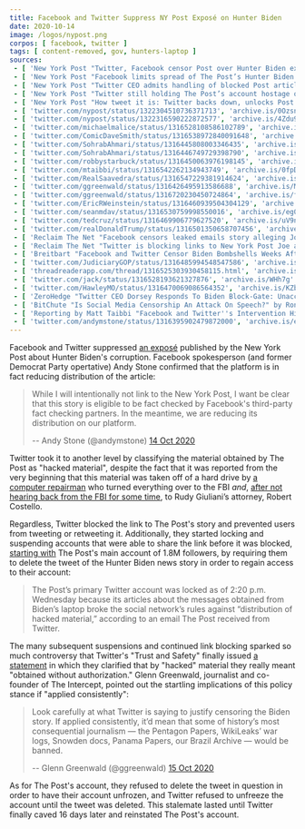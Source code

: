 ```yaml
---
title: Facebook and Twitter Suppress NY Post Exposé on Hunter Biden
date: 2020-10-14
image: /logos/nypost.png
corpos: [ facebook, twitter ]
tags: [ content-removed, gov, hunters-laptop ]
sources:
 - [ 'New York Post "Twitter, Facebook censor Post over Hunter Biden exposé" by Noah Manskar (14 Oct 2020)', 'nypost.com/2020/10/14/facebook-twitter-block-the-post-from-posting/' ]
 - [ 'New York Post "Facebook limits spread of The Post’s Hunter Biden exposé" by Noah Manskar (14 Oct 2020)', 'nypost.com/2020/10/14/facebook-limits-spread-of-the-posts-hunter-biden-expose/' ]
 - [ 'New York Post "Twitter CEO admits handling of blocked Post article was ‘unacceptable’" by Ben Feuerherd (14 Oct 2020)', 'nypost.com/2020/10/14/twitter-ceo-says-handling-of-blocked-post-article-was-unacceptable/' ]
 - [ 'New York Post "Twitter still holding The Post’s account hostage over Hunter Biden links" by Bruce Golding (16 Oct 2020)', 'nypost.com/2020/10/16/twitter-still-holding-the-posts-account-hostage-over-hunter-biden-links/' ]
 - [ 'New York Post "How tweet it is: Twitter backs down, unlocks Post’s account" by Bruce Golding (30 Oct 2020)', 'nypost.com/2020/10/30/twitter-backs-down-agrees-to-unlock-posts-account/' ]
 - [ 'twitter.com/nypost/status/1322304510736371713', 'archive.is/0Ozsn' ]
 - [ 'twitter.com/nypost/status/1322316590222872577', 'archive.is/4Zdu9' ]
 - [ 'twitter.com/michaelmalice/status/1316528108586102789', 'archive.is/ihnT5' ]
 - [ 'twitter.com/ComicDaveSmith/status/1316538972840091648', 'archive.is/L8kTO' ]
 - [ 'twitter.com/SohrabAhmari/status/1316445808003346435', 'archive.is/7yogE' ]
 - [ 'twitter.com/SohrabAhmari/status/1316446749729398790', 'archive.is/91JLG' ]
 - [ 'twitter.com/robbystarbuck/status/1316450063976198145', 'archive.is/D6FO4' ]
 - [ 'twitter.com/mtaibbi/status/1316542262134943749', 'archive.is/0fpDW' ]
 - [ 'twitter.com/RealSaavedra/status/1316547229381914624', 'archive.is/uXA2X' ]
 - [ 'twitter.com/ggreenwald/status/1316426495913586688', 'archive.is/M6hDD' ]
 - [ 'twitter.com/ggreenwald/status/1316720230450724864', 'archive.is/fWjlW' ]
 - [ 'twitter.com/EricRWeinstein/status/1316460939504304129', 'archive.is/Csc7O' ]
 - [ 'twitter.com/seanmdav/status/1316530759998550016', 'archive.is/eg0RR' ]
 - [ 'twitter.com/tedcruz/status/1316469906779627520', 'archive.is/uV9nT' ]
 - [ 'twitter.com/realDonaldTrump/status/1316501350658707456', 'archive.is/wLXs5' ]
 - [ 'Reclaim The Net "Facebook censors leaked emails story alleging Joe Biden corruption" by Tom Parker (14 Oct 2020)', 'reclaimthenet.org/facebook-censors-leaked-emails-story-alleging-joe-biden-corruption/' ]
 - [ 'Reclaim The Net "Twitter is blocking links to New York Post Joe and Hunter Biden exposé and locking accounts that share it" by Tom Parker (14 Oct 2020)', 'reclaimthenet.org/twitter-censors-biden-nypost-story/' ]
 - [ 'Breitbart "Facebook and Twitter Censor Biden Bombshells Weeks After Execs Join His Transition Team" by Lucas Nolan (15 Oct 2020)', 'archive.is/KudKp' ]
 - [ 'twitter.com/JudiciaryGOP/status/1316485994548547586', 'archive.is/iNUVb' ]
 - [ 'threadreaderapp.com/thread/1316525303930458115.html', 'archive.is/44IXA' ]
 - [ 'twitter.com/jack/status/1316528193621327876', 'archive.is/WHh7g' ]
 - [ 'twitter.com/HawleyMO/status/1316470069086564352', 'archive.is/KZb89' ]
 - [ 'ZeroHedge "Twitter CEO Dorsey Responds To Biden Block-Gate: Unacceptable" by Tyler Durden (14 Oct 2020)', 'archive.is/5CiCf' ]
 - [ 'BitChute "Is Social Media Censorship An Attack On Speech?" by Ron Paul Liberty Report (15 Oct 2020)', 'www.bitchute.com/video/75OV7n33oK1j/' ]
 - [ 'Reporting by Matt Taibbi "Facebook and Twitter''s Intervention Highlights Dangerous New Double Standard" (17 Oct 2020)', 'taibbi.substack.com/p/facebook-and-twitters-intervention-650' ]
 - [ 'twitter.com/andymstone/status/1316395902479872000', 'archive.is/eZu88' ]
---
```


Facebook and Twitter suppressed [an
exposé](https://nypost.com/2020/10/14/email-reveals-how-hunter-biden-introduced-ukrainian-biz-man-to-dad/)
published by the New York Post about Hunter Biden's corruption. Facebook
spokesperson (and former Democrat Party opertative) Andy Stone confirmed that
the platform is in fact reducing distribution of the article:

> While I will intentionally not link to the New York Post, I want be clear
> that this story is eligible to be fact checked by Facebook's third-party fact
> checking partners. In the meantime, we are reducing its distribution on our
> platform.
>
> -- Andy Stone (@andymstone) [14 Oct 2020](https://archive.is/eZu88)

Twitter took it to another level by classifying the material
obtained by The Post as "hacked material", despite the fact that it was
reported from the very beginning that this material was taken off of a hard
drive by [a computer repairman](https://archive.is/JtZyH) who turned everything
over to the FBI _and_, [after not hearing back from the FBI for some
time](https://archive.is/JtZyH#selection-1805.0-1805.343), to Rudy Giuliani’s
attorney, Robert Costello.

Regardless, Twitter blocked the link to The Post's story and prevented users
from tweeting or retweeting it. Additionally, they started locking and
suspending accounts that were able to share the link before it was blocked,
[starting with](https://archive.is/6eO8l#selection-2035.0-2035.270) The Post's
main account of 1.8M followers, by requiring them to delete the tweet of the
Hunter Biden news story in order to regain access to their account:
> The Post’s primary Twitter account was locked as of 2:20 p.m. Wednesday
> because its articles about the messages obtained from Biden’s laptop broke
> the social network’s rules against “distribution of hacked material,”
> according to an email The Post received from Twitter.

The many subsequent suspensions and continued link blocking sparked so much
controversy that Twitter's "Trust and Safety" finally issued [a
statement](https://archive.is/44IXA) in which they clarified that by "hacked"
material they really meant "obtained without authorization." Glenn Greenwald,
journalist and co-founder of The Intercept, pointed out the startling
implications of this policy stance if "applied consistently":
> Look carefully at what Twitter is saying to justify censoring the Biden
> story. If applied consistently, it’d mean that some of history’s most
> consequential journalism — the Pentagon Papers, WikiLeaks’ war logs, Snowden
> docs, Panama Papers, our Brazil Archive — would be banned.
>
> -- Glenn Greenwald (@ggreenwald) [15 Oct 2020](https://archive.is/fWjlW)

As for The Post's account, they refused to delete the tweet in question in
order to have their account unfrozen, and Twitter refused to unfreeze the
account until the tweet was deleted. This stalemate lasted until Twitter
finally caved 16 days later and reinstated The Post's account.
